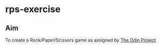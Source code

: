 # rps-exercise

## Aim

To create a Rock/Paper/Scissors game as assigned by [The Odin Project](https://www.theodinproject.com/lessons/foundations-rock-paper-scissors)
